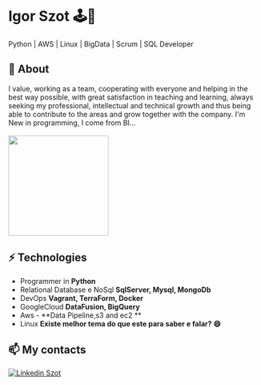 # Igor Szot 🕹🤖
Python | AWS | Linux | BigData | Scrum | SQL Developer 

## 🧐 About
I value, working as a team, cooperating with everyone and helping in the best way possible, with great satisfaction in teaching and learning, always seeking my professional, intellectual and technical growth and thus being able to contribute to the areas and grow together with the company.
I'm New in programming, I come from BI...
<br>
 <br><img src="https://media2.giphy.com/media/LmNwrBhejkK9EFP504/200.gif" width="200px">

## ⚡ Technologies

- Programmer in **Python**
- Relational Database e NoSql **SqlServer, Mysql, MongoDb**
- DevOps **Vagrant, TerraForm, Docker**
- GoogleCloud **DataFusion, BigQuery**
- Aws - **Data Pipeline,s3 and ec2 **
- Linux **Existe melhor tema do que este para saber e falar? 😄**

## 📫 My contacts

[![Linkedin Szot](https://img.shields.io/badge/-IgorSzot-blue?style=flat-square&logo=Linkedin&logoColor=white&link=https://www.linkedin.com/in/tanejasaksham/)](https://www.linkedin.com/in/szottt//) 
